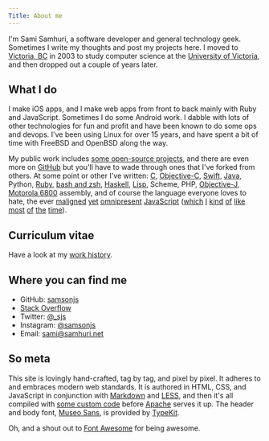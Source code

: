```yaml
---
Title: About me
---
```


I'm Sami Samhuri, a software developer and general technology geek. Sometimes I write my thoughts and post my projects here. I moved to [Victoria, BC][vic] in 2003 to study computer science at the [University of Victoria][uvic], and then dropped out a couple of years later.

[vic]: http://en.wikipedia.org/wiki/Victoria,_British_Columbia
[uvic]: http://uvic.ca


## What I do

I make iOS apps, and I make web apps from front to back mainly with Ruby and JavaScript. Sometimes I do some Android work. I dabble with lots of other technologies for fun and profit and have been known to do some ops and devops. I've been using Linux for over 15 years, and have spent a bit of time with FreeBSD and OpenBSD along the way.

My public work includes [some open-source projects][proj], and there are even more on [GitHub][] but you'll have to wade through ones that I've forked from others. At some point or other I've written: [C][], [Objective-C][objc], [Swift][], [Java][], Python, [Ruby][], [bash and zsh][sh], [Haskell][], [Lisp][], Scheme, PHP, [Objective-J][objj], [Motorola 6800][m6800] assembly, and of course the language everyone loves to hate, the ever [maligned][pusher] [yet][repl-edit] [omnipresent][format] [JavaScript][strftime] ([which][nw] [I][kwikemon] [kind][deferred] [of][gitter] [like][batteries] [most][deferredviz] [of][elisp] [the][mojoext] [time][node]).

[proj]: /projects
[GitHub]: https://github.com/samsonjs
[C]: /projects/lake
[objc]: https://github.com/samsonjs/samhuri.net-ios
[Swift]: https://github.com/krzysztofzablocki/KZLinkedConsole/commits?author=samsonjs
[Java]: /i-dont-write-java-for-fun
[Ruby]: /projects/compiler
[Haskell]: https://github.com/samsonjs/elschemo
[Lisp]: /projects/cheat.el
[objj]: https://github.com/samsonjs/cpwebsocket
[sh]: https://github.com/samsonjs/bin
[m6800]: https://en.wikipedia.org/wiki/Motorola_6800_family
[strftime]: /projects/strftime
[format]: https://github.com/samsonjs/format
[node]: https://github.com/samsonjs/node/commits?author=samsonjs
[repl-edit]: https://github.com/samsonjs/repl-edit
[pusher]: https://github.com/samsonjs/ThePusher
[nw]: https://github.com/samsonjs/NorthWatcher
[kwikemon]: https://github.com/samsonjs/kwikemon
[deferred]: https://github.com/samsonjs/deferred-js
[gitter]: https://github.com/samsonjs/gitter
[batteries]: https://github.com/samsonjs/batteries
[deferredviz]: https://github.com/samsonjs/DeferredVis-server
[elisp]: https://github.com/samsonjs/elisp.js
[mojoext]: https://github.com/samsonjs/Mojo.Ext

## Curriculum vitae

Have a look at my [work history](/cv).

## Where you can find me

- GitHub: [samsonjs][gh]
- [Stack Overflow][so]
- Twitter: [@_sjs][twttr]
- Instagram: [@samsonjs][ig]
- Email: [sami@samhuri.net][email]

[gh]: https://github.com/samsonjs
[so]: http://stackoverflow.com/users/188752/sami-samhuri
[twttr]: https://twitter.com/_sjs
[ig]: https://www.instagram.com/samsonjs/
[email]: mailto:sami@samhuri.net

## So meta

This site is lovingly hand-crafted, tag by tag, and pixel by pixel. It adheres to and embraces modern web standards. It is authored in HTML, CSS, and JavaScript in conjunction with [Markdown][Markdown] and [LESS][], and then it's all compiled with [some custom code][samhuri.net] before [Apache][] serves it up. The header and body font, [Museo Sans][Museo], is provided by [TypeKit][].

[Markdown]: http://daringfireball.net/projects/markdown/
[LESS]: http://lesscss.org
[samhuri.net]: https://github.com/samsonjs/samhuri.net
[Apache]: http://apache.org
[Museo]: http://www.exljbris.com/museosans.html
[TypeKit]: https://typekit.com/fonts

Oh, and a shout out to [Font Awesome][fa] for being awesome. <i class="fa fa-thumbs-up" style="color: #ccc"></i>

[fa]: http://fontawesome.io
